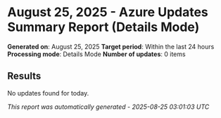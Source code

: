 # August 25, 2025 - Azure Updates Summary Report (Details Mode)

**Generated on**: August 25, 2025
**Target period**: Within the last 24 hours
**Processing mode**: Details Mode
**Number of updates**: 0 items

## Results

No updates found for today.


*This report was automatically generated - 2025-08-25 03:01:03 UTC*